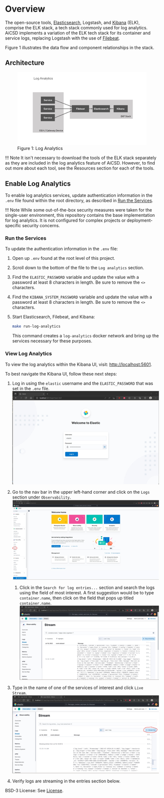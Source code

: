 # Overview
The open-source tools, [Elasticsearch](../log-analytics/elasticsearch.md), Logstash, and [Kibana](../log-analytics/kibana.md) (ELK), comprise the ELK stack, a tech stack commonly used for log analytics. AiCSD implements a variation of the ELK tech stack for its container and service logs, replacing Logstash with the use of [Filebeat](../log-analytics/filebeat.md).

Figure 1 illustrates the data flow and component relationships in the stack.

## Architecture

<figure class="figure-image">
<img src="../images/LogAnalyticsStack.jpg" alt="Figure 1: Log Analytics">
<figcaption>Figure 1: Log Analytics</figcaption>
</figure>


!!! Note
    It isn't necessary to download the tools of the ELK stack separately as they are included in the log analytics feature of AiCSD. However, to find out more about each tool, see the Resources section for each of the tools.

## Enable Log Analytics
To enable log analytics services, update authentication information in the `.env` file found within the root directory, as described in [Run the Services](#run-the-services). 

!!! Note
    While some out-of-the-box security measures were taken for the single-user environment, this repository contains the base implementation for log analytics. It is not configured for complex projects or deployment-specific security concerns.

### Run the Services
To update the authentication information in the `.env` file:

1. Open up `.env` found at the root level of this project.
2. Scroll down to the bottom of the file to the `Log analytics` section.
3. Find the `ELASTIC_PASSWORD` variable and update the value with a password at least 8 characters in length. Be sure to remove the `<>` characters.
4. Find the `KIBANA_SYSTEM_PASSWORD` variable and update the value with a password at least 8 characters in length. Be sure to remove the `<>` characters.
5. Start Elasticsearch, Filebeat, and Kibana:

    ```bash
    make run-log-analytics
    ```

    This command creates a `log-analytics` docker network and bring up the services necessary for these purposes.

### View Log Analytics
To view the log analytics within the Kibana UI, visit: [http://localhost:5601](http://localhost:5601).

To best navigate the Kibana UI, follow these next steps:

1. Log in using the `elastic` username and the `ELASTIC_PASSWORD` that was set in the `.env` file.
   ![Elasticsearch Login](../images/LogAnalyticsLogin.jpg)

2. Go to the nav bar in the upper left-hand corner and click on the `Logs` section under `Observability`.
   ![Elasticsearch Navigation](../images/LogAnalyticsNavigation.jpg)

   1. Click in the `Search for log entries...` section and search the logs using the field of most interest.
   A first suggestion would be to type `container.name`, then click on the field that pops up titled `container.name`.
   ![Elasticsearch Search](../images/LogAnalyticsSearch.jpg)

3. Type in the name of one of the services of interest and click `Live Stream`.
   ![Elasticsearch Stream](../images/LogAnalyticsStream.jpg)

5. Verify logs are streaming in the entries section below.

BSD-3 License: See [License](../LICENSE.md).